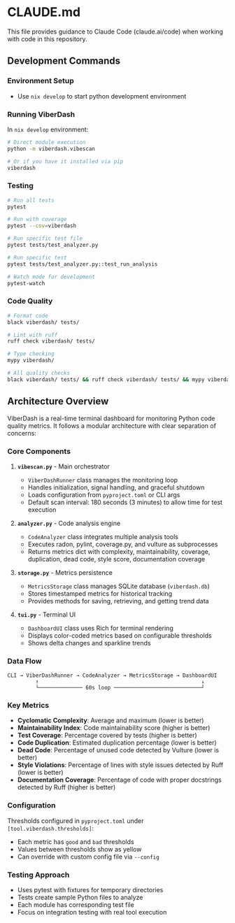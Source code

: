 # CLAUDE.md

This file provides guidance to Claude Code (claude.ai/code) when working with code in this repository.

## Development Commands

### Environment Setup

- Use `nix develop` to start python development environment

### Running ViberDash

In `nix develop` environment:
```bash
# Direct module execution
python -m viberdash.vibescan

# Or if you have it installed via pip
viberdash
```

### Testing

```bash
# Run all tests
pytest

# Run with coverage
pytest --cov=viberdash

# Run specific test file
pytest tests/test_analyzer.py

# Run specific test
pytest tests/test_analyzer.py::test_run_analysis

# Watch mode for development
pytest-watch
```

### Code Quality

```bash
# Format code
black viberdash/ tests/

# Lint with ruff
ruff check viberdash/ tests/

# Type checking
mypy viberdash/

# All quality checks
black viberdash/ tests/ && ruff check viberdash/ tests/ && mypy viberdash/
```

## Architecture Overview

ViberDash is a real-time terminal dashboard for monitoring Python code quality metrics. It follows a modular architecture with clear separation of concerns:

### Core Components

1. **`vibescan.py`** - Main orchestrator
   - `ViberDashRunner` class manages the monitoring loop
   - Handles initialization, signal handling, and graceful shutdown
   - Loads configuration from `pyproject.toml` or CLI args
   - Default scan interval: 180 seconds (3 minutes) to allow time for test execution

2. **`analyzer.py`** - Code analysis engine
   - `CodeAnalyzer` class integrates multiple analysis tools
   - Executes radon, pylint, coverage.py, and vulture as subprocesses
   - Returns metrics dict with complexity, maintainability, coverage, duplication, dead code, style score, documentation coverage

3. **`storage.py`** - Metrics persistence
   - `MetricsStorage` class manages SQLite database (`viberdash.db`)
   - Stores timestamped metrics for historical tracking
   - Provides methods for saving, retrieving, and getting trend data

4. **`tui.py`** - Terminal UI
   - `DashboardUI` class uses Rich for terminal rendering
   - Displays color-coded metrics based on configurable thresholds
   - Shows delta changes and sparkline trends

### Data Flow

```
CLI → ViberDashRunner → CodeAnalyzer → MetricsStorage → DashboardUI
         ↑                                                    ↓
         └────────────── 60s loop ────────────────────────────┘
```

### Key Metrics

- **Cyclomatic Complexity**: Average and maximum (lower is better)
- **Maintainability Index**: Code maintainability score (higher is better)
- **Test Coverage**: Percentage covered by tests (higher is better)
- **Code Duplication**: Estimated duplication percentage (lower is better)
- **Dead Code**: Percentage of unused code detected by Vulture (lower is better)
- **Style Violations**: Percentage of lines with style issues detected by Ruff (lower is better)
- **Documentation Coverage**: Percentage of code with proper docstrings detected by Ruff (higher is better)

### Configuration

Thresholds configured in `pyproject.toml` under `[tool.viberdash.thresholds]`:
- Each metric has `good` and `bad` thresholds
- Values between thresholds show as yellow
- Can override with custom config file via `--config`

### Testing Approach

- Uses pytest with fixtures for temporary directories
- Tests create sample Python files to analyze
- Each module has corresponding test file
- Focus on integration testing with real tool execution